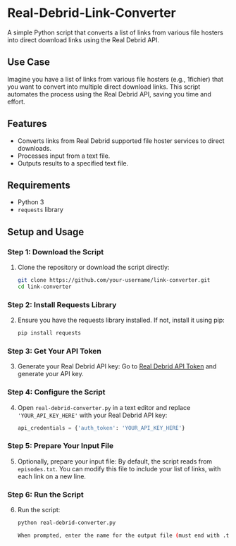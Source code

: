 # Real-Debrid-Link-Converter
A simple Python script that converts a list of links from various file hosters into direct download links using the Real Debrid API.

## Use Case
Imagine you have a list of links from various file hosters (e.g., 1fichier) that you want to convert into multiple direct download links. This script automates the process using the Real Debrid API, saving you time and effort.

## Features
- Converts links from Real Debrid supported file hoster services to direct downloads.
- Processes input from a text file.
- Outputs results to a specified text file.

## Requirements
- Python 3
- `requests` library

## Setup and Usage

### Step 1: Download the Script
1. Clone the repository or download the script directly:
   ```bash
   git clone https://github.com/your-username/link-converter.git
   cd link-converter

### Step 2: Install Requests Library
2. Ensure you have the requests library installed. If not, install it using pip:
   ```bash
   pip install requests

### Step 3: Get Your API Token
3. Generate your Real Debrid API key:
   Go to [Real Debrid API Token](https://real-debrid.com/apitoken) and generate your API key.

### Step 4: Configure the Script
4. Open `real-debrid-converter.py` in a text editor and replace `'YOUR_API_KEY_HERE'` with your Real Debrid API key:
   ```python
   api_credentials = {'auth_token': 'YOUR_API_KEY_HERE'}
   
### Step 5: Prepare Your Input File
5. Optionally, prepare your input file:
   By default, the script reads from `episodes.txt`. You can modify this file to include your list of links, with each link on a new line.

### Step 6: Run the Script
6. Run the script:
   ```bash
   python real-debrid-converter.py

   When prompted, enter the name for the output file (must end with .txt).




